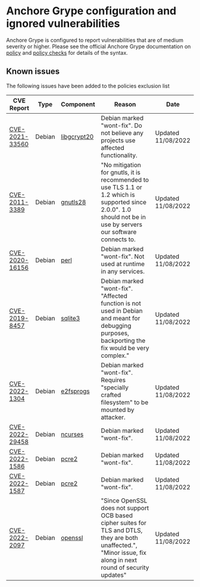 # Anchore Grype configuration and ignored vulnerabilities
Anchore Grype is configured to report vulnerabilities that are of medium severity or higher.  Please see the official Anchore Grype documentation on [policy](https://docs.anchore.com/current/docs/engine/general/concepts/policy/) and [policy checks](https://docs.anchore.com/current/docs/overview/concepts/policy/policy_checks/) for details of the syntax.

## Known issues
The following issues have been added to the policies exclusion list

| CVE Report    |Type      | Component | Reason       | Date |
| ------------- | -------  |----------| ------------- | -----------------  |
|[CVE-2021-33560](https://nvd.nist.gov/vuln/detail/CVE-2021-33560)| Debian | [libgcrypt20](https://security-tracker.debian.org/tracker/CVE-2021-33560) | Debian marked "wont-fix". Do not believe any projects use affected functionality. | Updated 11/08/2022 |
|[CVE-2011-3389](https://nvd.nist.gov/vuln/detail/CVE-2011-3389)| Debian | [gnutls28](https://security-tracker.debian.org/tracker/CVE-2011-3389) | "No mitigation for gnutls, it is recommended to use TLS 1.1 or 1.2 which is supported since 2.0.0". 1.0 should not be in use by servers our software connects to. | Updated 11/08/2022 |
|[CVE-2020-16156](https://nvd.nist.gov/vuln/detail/CVE-2020-16156)| Debian | [perl](https://security-tracker.debian.org/tracker/CVE-2020-16156) | Debian marked "wont-fix". Not used at runtime in any services. | Updated 11/08/2022 |
|[CVE-2019-8457](https://nvd.nist.gov/vuln/detail/CVE-2019-8457)| Debian | [sqlite3](https://security-tracker.debian.org/tracker/CVE-2019-8457) | Debian marked "wont-fix". "Affected function is not used in Debian and meant for debugging purposes, backporting the fix would be very complex." | Updated 11/08/2022 |
|[CVE-2022-1304](https://nvd.nist.gov/vuln/detail/CVE-2022-1304)| Debian | [e2fsprogs](https://security-tracker.debian.org/tracker/CVE-2022-1304) | Debian marked "wont-fix". Requires "specially crafted filesystem" to be mounted by attacker. | Updated 11/08/2022 |
|[CVE-2022-29458](https://nvd.nist.gov/vuln/detail/CVE-2022-29458)| Debian | [ncurses](https://security-tracker.debian.org/tracker/CVE-2022-1304) | Debian marked "wont-fix". | Updated 11/08/2022 |
|[CVE-2022-1586](https://nvd.nist.gov/vuln/detail/CVE-2022-1586)| Debian | [pcre2](https://security-tracker.debian.org/tracker/CVE-2022-1586) | Debian marked "wont-fix". | Updated 11/08/2022 |
|[CVE-2022-1587](https://nvd.nist.gov/vuln/detail/CVE-2022-1587)| Debian | [pcre2](https://security-tracker.debian.org/tracker/CVE-2022-1587) | Debian marked "wont-fix". | Updated 11/08/2022 |
|[CVE-2022-2097](https://nvd.nist.gov/vuln/detail/CVE-2022-2097)| Debian | [openssl](https://security-tracker.debian.org/tracker/CVE-2022-2097) | "Since OpenSSL does not support OCB based cipher suites for TLS and DTLS, they are both unaffected.", "Minor issue, fix along in next round of security updates" | Updated 11/08/2022 |
